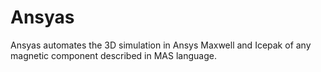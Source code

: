 # Ansyas

Ansyas automates the 3D simulation in Ansys Maxwell and Icepak of any magnetic component described in MAS language.
